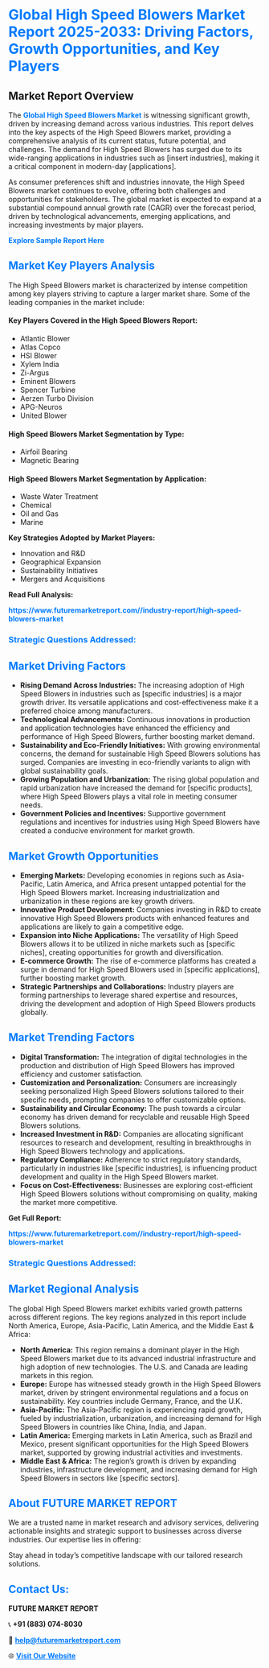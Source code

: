 <h1 style="color: #007BFF;">Global High Speed Blowers Market Report 2025-2033: Driving Factors, Growth Opportunities, and Key Players</h1>

<section id="overview">
<h2>Market Report Overview</h2>
<p>The <a href="https://www.futuremarketreport.com//industry-report/high-speed-blowers-market" style="color: #007BFF; text-decoration: none;"><strong>Global High Speed Blowers Market</strong></a> is witnessing significant growth, driven by increasing demand across various industries. This report delves into the key aspects of the High Speed Blowers market, providing a comprehensive analysis of its current status, future potential, and challenges. The demand for High Speed Blowers has surged due to its wide-ranging applications in industries such as [insert industries], making it a critical component in modern-day [applications].</p>
<p>As consumer preferences shift and industries innovate, the High Speed Blowers market continues to evolve, offering both challenges and opportunities for stakeholders. The global market is expected to expand at a substantial compound annual growth rate (CAGR) over the forecast period, driven by technological advancements, emerging applications, and increasing investments by major players.</p>
</section>

<section id="overview">
<p><a href="https://www.futuremarketreport.com//request-sample/reportId=61268" style="color: #007BFF; text-decoration: none;"><strong>Explore Sample Report Here</strong></a></p>
</section>

<section id="key-players">
<h2 style="color: #007BFF;">Market Key Players Analysis</h2>
<p>The High Speed Blowers market is characterized by intense competition among key players striving to capture a larger market share. Some of the leading companies in the market include:</p>
<h4>Key Players Covered in the High Speed Blowers Report:</h4>
<ul><li>Atlantic Blower</li><li>Atlas Copco</li><li>HSI Blower</li><li>Xylem India</li><li>Zi-Argus</li><li>Eminent Blowers</li><li>Spencer Turbine</li><li>Aerzen Turbo Division</li><li>APG-Neuros</li><li>United Blower</li></ul>
<h4>High Speed Blowers Market Segmentation by Type:</h4>
<ul><li>Airfoil Bearing</li><li>Magnetic Bearing</li></ul>

<h4>High Speed Blowers Market Segmentation by Application:</h4>
<ul><li>Waste Water Treatment</li><li>Chemical</li><li>Oil and Gas</li><li>Marine</li></ul>
<p><strong>Key Strategies Adopted by Market Players:</strong></p>
<ul>
<li>Innovation and R&D</li>
<li>Geographical Expansion</li>
<li>Sustainability Initiatives</li>
<li>Mergers and Acquisitions</li>
</ul>
</section>

<section>
<p><strong>Read Full Analysis: </strong></p><a href="https://www.futuremarketreport.com//industry-report/high-speed-blowers-market" style="color: #007BFF; text-decoration: none;"><strong>https://www.futuremarketreport.com//industry-report/high-speed-blowers-market</strong></a>
<h3 style="color: #007BFF;">Strategic Questions Addressed:</h3>
</section>

<section id="driving-factors">
<h2 style="color: #007BFF;">Market Driving Factors</h2>
<ul>
<li><strong>Rising Demand Across Industries:</strong> The increasing adoption of High Speed Blowers in industries such as [specific industries] is a major growth driver. Its versatile applications and cost-effectiveness make it a preferred choice among manufacturers.</li>
<li><strong>Technological Advancements:</strong> Continuous innovations in production and application technologies have enhanced the efficiency and performance of High Speed Blowers, further boosting market demand.</li>
<li><strong>Sustainability and Eco-Friendly Initiatives:</strong> With growing environmental concerns, the demand for sustainable High Speed Blowers solutions has surged. Companies are investing in eco-friendly variants to align with global sustainability goals.</li>
<li><strong>Growing Population and Urbanization:</strong> The rising global population and rapid urbanization have increased the demand for [specific products], where High Speed Blowers plays a vital role in meeting consumer needs.</li>
<li><strong>Government Policies and Incentives:</strong> Supportive government regulations and incentives for industries using High Speed Blowers have created a conducive environment for market growth.</li>
</ul>
</section>

<section id="growth-opportunities">
<h2 style="color: #007BFF;">Market Growth Opportunities</h2>
<ul>
<li><strong>Emerging Markets:</strong> Developing economies in regions such as Asia-Pacific, Latin America, and Africa present untapped potential for the High Speed Blowers market. Increasing industrialization and urbanization in these regions are key growth drivers.</li>
<li><strong>Innovative Product Development:</strong> Companies investing in R&D to create innovative High Speed Blowers products with enhanced features and applications are likely to gain a competitive edge.</li>
<li><strong>Expansion into Niche Applications:</strong> The versatility of High Speed Blowers allows it to be utilized in niche markets such as [specific niches], creating opportunities for growth and diversification.</li>
<li><strong>E-commerce Growth:</strong> The rise of e-commerce platforms has created a surge in demand for High Speed Blowers used in [specific applications], further boosting market growth.</li>
<li><strong>Strategic Partnerships and Collaborations:</strong> Industry players are forming partnerships to leverage shared expertise and resources, driving the development and adoption of High Speed Blowers products globally.</li>
</ul>
</section>

<section id="trending-factors">
<h2 style="color: #007BFF;">Market Trending Factors</h2>
<ul>
<li><strong>Digital Transformation:</strong> The integration of digital technologies in the production and distribution of High Speed Blowers has improved efficiency and customer satisfaction.</li>
<li><strong>Customization and Personalization:</strong> Consumers are increasingly seeking personalized High Speed Blowers solutions tailored to their specific needs, prompting companies to offer customizable options.</li>
<li><strong>Sustainability and Circular Economy:</strong> The push towards a circular economy has driven demand for recyclable and reusable High Speed Blowers solutions.</li>
<li><strong>Increased Investment in R&D:</strong> Companies are allocating significant resources to research and development, resulting in breakthroughs in High Speed Blowers technology and applications.</li>
<li><strong>Regulatory Compliance:</strong> Adherence to strict regulatory standards, particularly in industries like [specific industries], is influencing product development and quality in the High Speed Blowers market.</li>
<li><strong>Focus on Cost-Effectiveness:</strong> Businesses are exploring cost-efficient High Speed Blowers solutions without compromising on quality, making the market more competitive.</li>
</ul>
</section>

<section>
<p><strong>Get Full Report: </strong></p><a href="https://www.futuremarketreport.com//industry-report/high-speed-blowers-market" style="color: #007BFF; text-decoration: none;"><strong>https://www.futuremarketreport.com//industry-report/high-speed-blowers-market</strong></a>
<h3 style="color: #007BFF;">Strategic Questions Addressed:</h3>
</section>


<section id="regional-analysis">
<h2 style="color: #007BFF;">Market Regional Analysis</h2>
<p>The global High Speed Blowers market exhibits varied growth patterns across different regions. The key regions analyzed in this report include North America, Europe, Asia-Pacific, Latin America, and the Middle East & Africa:</p>
<ul>
<li><strong>North America:</strong> This region remains a dominant player in the High Speed Blowers market due to its advanced industrial infrastructure and high adoption of new technologies. The U.S. and Canada are leading markets in this region.</li>
<li><strong>Europe:</strong> Europe has witnessed steady growth in the High Speed Blowers market, driven by stringent environmental regulations and a focus on sustainability. Key countries include Germany, France, and the U.K.</li>
<li><strong>Asia-Pacific:</strong> The Asia-Pacific region is experiencing rapid growth, fueled by industrialization, urbanization, and increasing demand for High Speed Blowers in countries like China, India, and Japan.</li>
<li><strong>Latin America:</strong> Emerging markets in Latin America, such as Brazil and Mexico, present significant opportunities for the High Speed Blowers market, supported by growing industrial activities and investments.</li>
<li><strong>Middle East & Africa:</strong> The region’s growth is driven by expanding industries, infrastructure development, and increasing demand for High Speed Blowers in sectors like [specific sectors].</li>
</ul>
</section>

<footer>
<h2 style="color: #007BFF;">About FUTURE MARKET REPORT</h2>
<p>We are a trusted name in market research and advisory services, delivering actionable insights and strategic support to businesses across diverse industries. Our expertise lies in offering:</p>

<p>Stay ahead in today’s competitive landscape with our tailored research solutions.</p>

<h2 style="color: #007BFF;">Contact Us:</h2>
<p><strong>FUTURE MARKET REPORT</strong></p>
<p>📞 <strong>+91 (883) 074-8030</strong></p>
<p>📧 <strong><a href="mailto:help@futuremarketreport.com" style="color: #007BFF;">help@futuremarketreport.com</a></strong></p>
<p>🌐 <strong><a href="https://www.futuremarketreport.com/" style="color: #007BFF;">Visit Our Website</a></strong></p>
</footer>